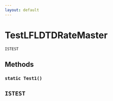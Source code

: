 ```yaml
---
layout: default
---
```

# TestLFLDTDRateMaster

`ISTEST`
## Methods
### `static Test1()`

`ISTEST`
---
